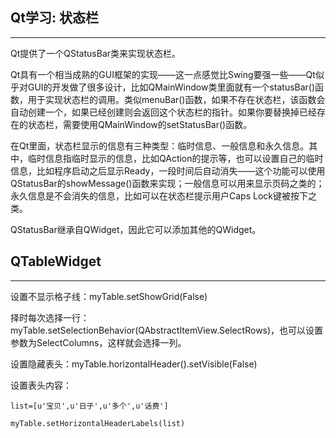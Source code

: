 ## Qt学习: 状态栏

---

Qt提供了一个QStatusBar类来实现状态栏。

Qt具有一个相当成熟的GUI框架的实现——这一点感觉比Swing要强一些——Qt似乎对GUI的开发做了很多设计，比如QMainWindow类里面就有一个statusBar()函数，用于实现状态栏的调用。类似menuBar()函数，如果不存在状态栏，该函数会自动创建一个，如果已经创建则会返回这个状态栏的指针。如果你要替换掉已经存在的状态栏，需要使用QMainWindow的setStatusBar()函数。

在Qt里面，状态栏显示的信息有三种类型：临时信息、一般信息和永久信息。其中，临时信息指临时显示的信息，比如QAction的提示等，也可以设置自己的临时信息，比如程序启动之后显示Ready，一段时间后自动消失——这个功能可以使用QStatusBar的showMessage()函数来实现；一般信息可以用来显示页码之类的；永久信息是不会消失的信息，比如可以在状态栏提示用户Caps Lock键被按下之类。

QStatusBar继承自QWidget，因此它可以添加其他的QWidget。

## QTableWidget

---

设置不显示格子线：myTable.setShowGrid(False)

择时每次选择一行：myTable.setSelectionBehavior(QAbstractItemView.SelectRows)，也可以设置参数为SelectColumns，这样就会选择一列。

设置隐藏表头：myTable.horizontalHeader().setVisible(False)

设置表头内容：

    list=[u'宝贝',u'日子',u'多个',u'话费']
                         
    myTable.setHorizontalHeaderLabels(list)
